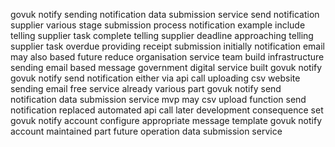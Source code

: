 govuk notify sending notification data submission service send notification supplier various stage submission process notification example include telling supplier task complete telling supplier deadline approaching telling supplier task overdue providing receipt submission initially notification email may also based future reduce organisation service team build infrastructure sending email based message government digital service built govuk notify govuk notify send notification either via api call uploading csv website sending email free service already various part govuk notify send notification data submission service mvp may csv upload function send notification replaced automated api call later development consequence set govuk notify account configure appropriate message template govuk notify account maintained part future operation data submission service